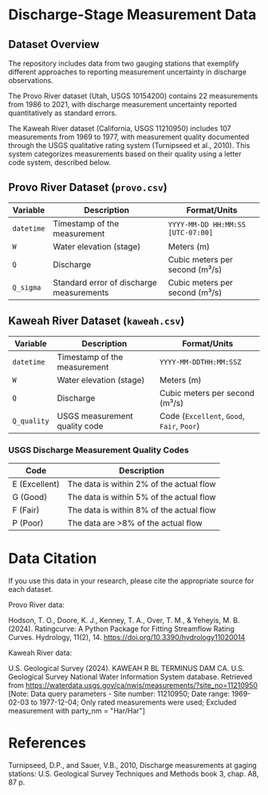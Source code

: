# Discharge-Stage Measurement Data 

## Dataset Overview
The repository includes data from two gauging stations that exemplify different approaches to reporting measurement uncertainty in discharge observations.

The Provo River dataset (Utah, USGS 10154200) contains 22 measurements from 1986 to 2021, with discharge measurement uncertainty reported quantitatively as standard errors. 

The Kaweah River dataset (California, USGS 11210950) includes 107 measurements from 1969 to 1977, with measurement quality documented through the USGS qualitative rating system (Turnipseed et al., 2010). This system categorizes measurements based on their quality using a letter code system, described below.


## Provo River Dataset (`provo.csv`)
| Variable   | Description                                               | Format/Units                      |
|------------|-----------------------------------------------------------|-----------------------------------|
| `datetime` | Timestamp of the measurement                              | `YYYY-MM-DD HH:MM:SS [UTC-07:00]` |
| `W`        | Water elevation (stage)                                   | Meters (m)                        |
| `Q`        | Discharge                                                 | Cubic meters per second (m³/s)    |
| `Q_sigma`  | Standard error of discharge measurements                  | Cubic meters per second (m³/s)    |

## Kaweah River Dataset (`kaweah.csv`)
| Variable     | Description                                                   | Format/Units                                     |
|--------------|---------------------------------------------------------------|--------------------------------------------------|
| `datetime`   | Timestamp of the measurement                                  | `YYYY-MM-DDTHH:MM:SSZ`                           |
| `W`          | Water elevation (stage)                                       | Meters (m)                                       |
| `Q`          | Discharge                                                     | Cubic meters per second (m³/s)                   |
| `Q_quality`  | USGS measurement quality code                                 | Code (`Excellent`, `Good`, `Fair`, `Poor`)       |

### USGS Discharge Measurement Quality Codes
| Code           | Description                              |
|----------------|------------------------------------------|
| E (Excellent)  | The data is within 2% of the actual flow |
| G (Good)       | The data is within 5% of the actual flow |
| F (Fair)       | The data is within 8% of the actual flow |
| P (Poor)       | The data are >8% of the actual flow      |

# Data Citation

If you use this data in your research, please cite the appropriate source for each dataset.

Provo River data:

Hodson, T. O., Doore, K. J., Kenney, T. A., Over, T. M., & Yeheyis, M. B. (2024). Ratingcurve: A Python Package for Fitting Streamflow Rating Curves. Hydrology, 11(2), 14. https://doi.org/10.3390/hydrology11020014

Kaweah River data:

U.S. Geological Survey (2024). KAWEAH R BL TERMINUS DAM CA. U.S. Geological Survey National Water Information System database. Retrieved from https://waterdata.usgs.gov/ca/nwis/measurements/?site_no=11210950
[Note: Data query parameters - Site number: 11210950; Date range: 1969-02-03 to 1977-12-04; Only rated measurements were used; Excluded measurement with party_nm = "Har/Har"]


# References

Turnipseed, D.P., and Sauer, V.B., 2010, Discharge measurements at gaging stations: U.S. Geological Survey Techniques and Methods book 3, chap. A8, 87 p.

